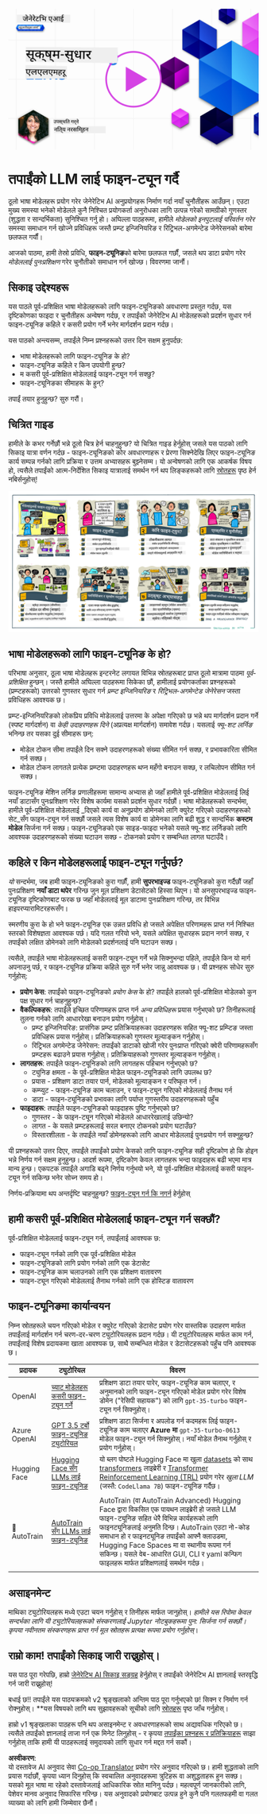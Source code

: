 <!--
CO_OP_TRANSLATOR_METADATA:
{
  "original_hash": "68664f7e754a892ae1d8d5e2b7bd2081",
  "translation_date": "2025-05-20T07:43:25+00:00",
  "source_file": "18-fine-tuning/README.md",
  "language_code": "ne"
}
-->
[![Open Source Models](../../../translated_images/18-lesson-banner.8487555c3e3225eefc1dc84e72c8e00bce1ee76db867a080628fb0fbb04aa0d2.ne.png)](https://aka.ms/gen-ai-lesson18-gh?WT.mc_id=academic-105485-koreyst)

# तपाईंको LLM लाई फाइन-ट्यून गर्दै

ठूलो भाषा मोडेलहरू प्रयोग गरेर जेनेरेटिभ AI अनुप्रयोगहरू निर्माण गर्दा नयाँ चुनौतीहरू आउँछन्। एउटा मुख्य समस्या भनेको मोडेलले कुनै निश्चित प्रयोगकर्ता अनुरोधका लागि उत्पन्न गरेको सामग्रीको गुणस्तर (शुद्धता र सान्दर्भिकता) सुनिश्चित गर्नु हो। अघिल्ला पाठहरूमा, हामीले _मोडेलको इनपुटलाई परिवर्तन गरेर_ समस्या समाधान गर्न खोज्ने प्रविधिहरू जस्तै प्रम्प्ट इन्जिनियरिङ र रिट्रिभल-अगमेन्टेड जेनेरेसनको बारेमा छलफल गर्यौं।

आजको पाठमा, हामी तेस्रो प्रविधि, **फाइन-ट्यूनिङ**को बारेमा छलफल गर्छौं, जसले थप डाटा प्रयोग गरेर _मोडेललाई पुनःप्रशिक्षण_ गरेर चुनौतीको समाधान गर्न खोज्छ। विवरणमा जानौं।

## सिकाइ उद्देश्यहरू

यस पाठले पूर्व-प्रशिक्षित भाषा मोडेलहरूको लागि फाइन-ट्यूनिङको अवधारणा प्रस्तुत गर्दछ, यस दृष्टिकोणका फाइदा र चुनौतीहरू अन्वेषण गर्दछ, र तपाईंको जेनेरेटिभ AI मोडेलहरूको प्रदर्शन सुधार गर्न फाइन-ट्यूनिङ कहिले र कसरी प्रयोग गर्ने भनेर मार्गदर्शन प्रदान गर्दछ।

यस पाठको अन्त्यसम्म, तपाईंले निम्न प्रश्नहरूको उत्तर दिन सक्षम हुनुपर्दछ:

- भाषा मोडेलहरूको लागि फाइन-ट्यूनिङ के हो?
- फाइन-ट्यूनिङ कहिले र किन उपयोगी हुन्छ?
- म कसरी पूर्व-प्रशिक्षित मोडेललाई फाइन-ट्यून गर्न सक्छु?
- फाइन-ट्यूनिङका सीमाहरू के हुन्?

तपाईं तयार हुनुहुन्छ? सुरु गरौं।

## चित्रित गाइड

हामीले के कभर गर्नेछौं भन्ने ठूलो चित्र हेर्न चाहनुहुन्छ? यो चित्रित गाइड हेर्नुहोस् जसले यस पाठको लागि सिकाइ यात्रा वर्णन गर्दछ - फाइन-ट्यूनिङको कोर अवधारणाहरू र प्रेरणा सिक्नेदेखि लिएर फाइन-ट्यूनिङ कार्य सम्पन्न गर्नको लागि प्रक्रिया र उत्तम अभ्यासहरू बुझ्नेसम्म। यो अन्वेषणको लागि एक आकर्षक विषय हो, त्यसैले तपाईंको आत्म-निर्देशित सिकाइ यात्रालाई समर्थन गर्न थप लिङ्कहरूको लागि [स्रोतहरू](./RESOURCES.md?WT.mc_id=academic-105485-koreyst) पृष्ठ हेर्न नबिर्सनुहोस्!

![भाषा मोडेलहरूलाई फाइन-ट्यूनिङ गर्न चित्रित गाइड](../../../translated_images/18-fine-tuning-sketchnote.92733966235199dd260184b1aae3a84b877c7496bc872d8e63ad6fa2dd96bafc.ne.png)

## भाषा मोडेलहरूको लागि फाइन-ट्यूनिङ के हो?

परिभाषा अनुसार, ठूला भाषा मोडेलहरू इन्टरनेट लगायत विभिन्न स्रोतहरूबाट प्राप्त ठूलो मात्रामा पाठमा _पूर्व-प्रशिक्षित_ हुन्छन्। जस्तै हामीले अघिल्ला पाठहरूमा सिकेका छौं, हामीलाई प्रयोगकर्ताका प्रश्नहरूको (प्रम्प्टहरूको) उत्तरको गुणस्तर सुधार गर्न _प्रम्प्ट इन्जिनियरिङ_ र _रिट्रिभल-अगमेन्टेड जेनेरेसन_ जस्ता प्रविधिहरू आवश्यक छ।

प्रम्प्ट-इन्जिनियरिङको लोकप्रिय प्रविधि मोडेललाई उत्तरमा के अपेक्षा गरिएको छ भन्ने थप मार्गदर्शन प्रदान गर्ने (स्पष्ट मार्गदर्शन) वा _केही उदाहरणहरू दिने_ (अप्रत्यक्ष मार्गदर्शन) समावेश गर्दछ। यसलाई _फ्यू-शट लर्निङ_ भनिन्छ तर यसका दुई सीमाहरू छन्:

- मोडेल टोकन सीमा तपाईंले दिन सक्ने उदाहरणहरूको संख्या सीमित गर्न सक्छ, र प्रभावकारिता सीमित गर्न सक्छ।
- मोडेल टोकन लागतले प्रत्येक प्रम्प्टमा उदाहरणहरू थप्न महँगो बनाउन सक्छ, र लचिलोपन सीमित गर्न सक्छ।

फाइन-ट्यूनिङ मेशिन लर्निङ प्रणालीहरूमा सामान्य अभ्यास हो जहाँ हामीले पूर्व-प्रशिक्षित मोडेललाई लिई नयाँ डाटासँग पुनःप्रशिक्षण गरेर विशेष कार्यमा यसको प्रदर्शन सुधार गर्दछौं। भाषा मोडेलहरूको सन्दर्भमा, हामीले पूर्व-प्रशिक्षित मोडेललाई _दिएको कार्य वा अनुप्रयोग डोमेनको लागि क्युरेट गरिएको उदाहरणहरूको सेट_सँग फाइन-ट्यून गर्न सक्छौं जसले त्यस विशेष कार्य वा डोमेनका लागि बढी शुद्ध र सान्दर्भिक **कस्टम मोडेल** सिर्जना गर्न सक्छ। फाइन-ट्यूनिङको एक साइड-फाइदा भनेको यसले फ्यू-शट लर्निङको लागि आवश्यक उदाहरणहरूको संख्या घटाउन सक्छ - टोकनको प्रयोग र सम्बन्धित लागत घटाउँदै।

## कहिले र किन मोडेलहरूलाई फाइन-ट्यून गर्नुपर्छ?

_यो_ सन्दर्भमा, जब हामी फाइन-ट्यूनिङको कुरा गर्छौं, हामी **सुपरभाइज्ड** फाइन-ट्यूनिङको कुरा गर्दैछौं जहाँ पुनःप्रशिक्षण **नयाँ डाटा थपेर** गरिन्छ जुन मूल प्रशिक्षण डेटासेटको हिस्सा थिएन। यो अनसुपरभाइज्ड फाइन-ट्यूनिङ दृष्टिकोणबाट फरक छ जहाँ मोडेललाई मूल डाटामा पुनःप्रशिक्षण गरिन्छ, तर विभिन्न हाइपरप्यारामिटरहरूसँग।

स्मरणीय कुरा के हो भने फाइन-ट्यूनिङ एक उन्नत प्रविधि हो जसले अपेक्षित परिणामहरू प्राप्त गर्न निश्चित स्तरको विशेषज्ञता आवश्यक पर्छ। यदि गलत गरियो भने, यसले अपेक्षित सुधारहरू प्रदान नगर्न सक्छ, र तपाईंको लक्षित डोमेनको लागि मोडेलको प्रदर्शनलाई पनि घटाउन सक्छ।

त्यसैले, तपाईंले भाषा मोडेलहरूलाई कसरी फाइन-ट्यून गर्ने भन्ने सिक्नुभन्दा पहिले, तपाईंले किन यो मार्ग अपनाउनु पर्छ, र फाइन-ट्यूनिङ प्रक्रिया कहिले सुरु गर्ने भनेर जान्नु आवश्यक छ। यी प्रश्नहरू सोधेर सुरु गर्नुहोस्:

- **प्रयोग केस**: तपाईंको फाइन-ट्यूनिङको _प्रयोग केस_ के हो? तपाईंले हालको पूर्व-प्रशिक्षित मोडेलको कुन पक्ष सुधार गर्न चाहनुहुन्छ?
- **वैकल्पिकहरू**: तपाईंले इच्छित परिणामहरू प्राप्त गर्न _अन्य प्रविधिहरू_ प्रयास गर्नुभएको छ? तिनीहरूलाई तुलना गर्नको लागि आधाररेखा बनाउन प्रयोग गर्नुहोस्।
  - प्रम्प्ट इन्जिनियरिङ: प्रासंगिक प्रम्प्ट प्रतिक्रियाहरूका उदाहरणहरू सहित फ्यू-शट प्रम्प्टिङ जस्ता प्रविधिहरू प्रयास गर्नुहोस्। प्रतिक्रियाहरूको गुणस्तर मूल्याङ्कन गर्नुहोस्।
  - रिट्रिभल अगमेन्टेड जेनेरेसन: तपाईंको डाटाको खोजी गरेर पुनःप्राप्त गरिएको क्वेरी परिणामहरूसँग प्रम्प्टहरू बढाउने प्रयास गर्नुहोस्। प्रतिक्रियाहरूको गुणस्तर मूल्याङ्कन गर्नुहोस्।
- **लागतहरू**: तपाईंले फाइन-ट्यूनिङको लागि लागतहरू पहिचान गर्नुभएको छ?
  - ट्युनिङ क्षमता - के पूर्व-प्रशिक्षित मोडेल फाइन-ट्यूनिङको लागि उपलब्ध छ?
  - प्रयास - प्रशिक्षण डाटा तयार पार्न, मोडेलको मूल्याङ्कन र परिष्कृत गर्न।
  - कम्प्युट - फाइन-ट्यूनिङ काम चलाउन, र फाइन-ट्यून गरिएको मोडेललाई तैनाथ गर्न
  - डाटा - फाइन-ट्यूनिङको प्रभावका लागि पर्याप्त गुणस्तरीय उदाहरणहरूको पहुँच
- **फाइदाहरू**: तपाईंले फाइन-ट्यूनिङको फाइदाहरू पुष्टि गर्नुभएको छ?
  - गुणस्तर - के फाइन-ट्यून गरिएको मोडेलले आधाररेखालाई उछिन्यो?
  - लागत - के यसले प्रम्प्टहरूलाई सरल बनाएर टोकनको प्रयोग घटाउँछ?
  - विस्तारशीलता - के तपाईंले नयाँ डोमेनहरूको लागि आधार मोडेललाई पुनःप्रयोग गर्न सक्नुहुन्छ?

यी प्रश्नहरूको उत्तर दिएर, तपाईंले तपाईंको प्रयोग केसको लागि फाइन-ट्यूनिङ सही दृष्टिकोण हो कि होइन भन्ने निर्णय गर्न सक्षम हुनुहुन्छ। आदर्श रूपमा, दृष्टिकोण केवल लागतहरू भन्दा फाइदाहरू बढी भएमा मात्र मान्य हुन्छ। एकपटक तपाईंले अगाडि बढ्ने निर्णय गर्नुभयो भने, यो पूर्व-प्रशिक्षित मोडेललाई कसरी फाइन-ट्यून गर्न सकिन्छ भनेर सोच्न समय हो।

निर्णय-प्रक्रियामा थप अन्तर्दृष्टि चाहनुहुन्छ? [फाइन-ट्यून गर्न कि नगर्न](https://www.youtube.com/watch?v=0Jo-z-MFxJs) हेर्नुहोस्

## हामी कसरी पूर्व-प्रशिक्षित मोडेललाई फाइन-ट्यून गर्न सक्छौं?

पूर्व-प्रशिक्षित मोडेललाई फाइन-ट्यून गर्न, तपाईंलाई आवश्यक छ:

- फाइन-ट्यून गर्नको लागि एक पूर्व-प्रशिक्षित मोडेल
- फाइन-ट्यूनिङको लागि प्रयोग गर्नको लागि एक डेटासेट
- फाइन-ट्यूनिङ काम चलाउनको लागि एक प्रशिक्षण वातावरण
- फाइन-ट्यून गरिएको मोडेललाई तैनाथ गर्नको लागि एक होस्टिङ वातावरण

## फाइन-ट्यूनिङमा कार्यान्वयन

निम्न स्रोतहरूले चयन गरिएको मोडेल र क्युरेट गरिएको डेटासेट प्रयोग गरेर वास्तविक उदाहरण मार्फत तपाईंलाई मार्गदर्शन गर्न चरण-दर-चरण ट्युटोरियलहरू प्रदान गर्दछ। यी ट्युटोरियलहरू मार्फत काम गर्न, तपाईंलाई विशेष प्रदायकमा खाता आवश्यक छ, साथै सम्बन्धित मोडेल र डेटासेटहरूको पहुँच पनि आवश्यक छ।

| प्रदायक      | ट्युटोरियल                                                                                                                                                                       | विवरण                                                                                                                                                                                                                                                                                                                                                                                                                         |
| ------------ | -------------------------------------------------------------------------------------------------------------------------------------------------------------------------------- | ------------------------------------------------------------------------------------------------------------------------------------------------------------------------------------------------------------------------------------------------------------------------------------------------------------------------------------------------------------------------------------------------------------------------------- |
| OpenAI       | [च्याट मोडेलहरू कसरी फाइन-ट्यून गर्ने](https://github.com/openai/openai-cookbook/blob/main/examples/How_to_finetune_chat_models.ipynb?WT.mc_id=academic-105485-koreyst)                | प्रशिक्षण डाटा तयार पारेर, फाइन-ट्यूनिङ काम चलाएर, र अनुमानको लागि फाइन-ट्यून गरिएको मोडेल प्रयोग गरेर विशेष डोमेन ("रेसिपी सहायक") को लागि `gpt-35-turbo` फाइन-ट्यून गर्न सिक्नुहोस्।                                                                                                                                                                                                                                               |
| Azure OpenAI | [GPT 3.5 टर्बो फाइन-ट्यूनिङ ट्युटोरियल](https://learn.microsoft.com/azure/ai-services/openai/tutorials/fine-tune?tabs=python-new%2Ccommand-line?WT.mc_id=academic-105485-koreyst) | प्रशिक्षण डाटा सिर्जना र अपलोड गर्न कदमहरू लिई फाइन-ट्यूनिङ काम चलाएर **Azure मा** `gpt-35-turbo-0613` मोडेल फाइन-ट्यून गर्न सिक्नुहोस्। नयाँ मोडेल तैनाथ गर्नुहोस् र प्रयोग गर्नुहोस्।                                                                                                                                                                                                                                          |
| Hugging Face | [Hugging Face सँग LLMs लाई फाइन-ट्यूनिङ](https://www.philschmid.de/fine-tune-llms-in-2024-with-trl?WT.mc_id=academic-105485-koreyst)                                               | यो ब्लग पोष्टले Hugging Face मा खुला [datasets](https://huggingface.co/docs/datasets/index?WT.mc_id=academic-105485-koreyst) को साथ [transformers](https://huggingface.co/docs/transformers/index?WT.mc_id=academic-105485-koreyst) लाइब्रेरी र [Transformer Reinforcement Learning (TRL)](https://huggingface.co/docs/trl/index?WT.mc_id=academic-105485-koreyst) प्रयोग गरेर _खुला LLM_ (जस्तै: `CodeLlama 7B`) फाइन-ट्यूनिङ गर्दैछ। |
|              |                                                                                                                                                                                    |                                                                                                                                                                                                                                                                                                                                                                                                                               |
| 🤗 AutoTrain | [AutoTrain सँग LLMs लाई फाइन-ट्यूनिङ](https://github.com/huggingface/autotrain-advanced/?WT.mc_id=academic-105485-koreyst)                                                         | AutoTrain (वा AutoTrain Advanced) Hugging Face द्वारा विकसित एक पायथन लाइब्रेरी हो जसले LLM फाइन-ट्यूनिङ सहित धेरै विभिन्न कार्यहरूको लागि फाइनट्यूनिङलाई अनुमति दिन्छ। AutoTrain एउटा नो-कोड समाधान हो र फाइनट्यूनिङ तपाईंको आफ्नै क्लाउडमा, Hugging Face Spaces मा वा स्थानीय रूपमा गर्न सकिन्छ। यसले वेब-आधारित GUI, CLI र yaml कन्फिग फाइलहरू मार्फत प्रशिक्षणलाई समर्थन गर्दछ।                                                                                 |
|              |                                                                                                                                                                                    |                                                                                                                                                                                                                                                                                                                                                                                                                               |

## असाइनमेन्ट

माथिका ट्युटोरियलहरू मध्ये एउटा चयन गर्नुहोस् र तिनीहरू मार्फत जानुहोस्। _हामीले यस रिपोमा केवल सन्दर्भका लागि यी ट्युटोरियलहरूको संस्करणलाई Jupyter नोटबुकहरूमा पुन: सिर्जना गर्न सक्छौं। कृपया नवीनतम संस्करणहरू प्राप्त गर्न मूल स्रोतहरू प्रत्यक्ष रूपमा प्रयोग गर्नुहोस्_।

## राम्रो काम! तपाईंको सिकाइ जारी राख्नुहोस्।

यस पाठ पूरा गरेपछि, हाम्रो [जेनेरेटिभ AI सिकाइ सङ्ग्रह](https://aka.ms/genai-collection?WT.mc_id=academic-105485-koreyst) हेर्नुहोस् र तपाईंको जेनेरेटिभ AI ज्ञानलाई स्तरवृद्धि गर्न जारी राख्नुहोस्!

बधाई छ!! तपाईंले यस पाठ्यक्रमको v2 श्रृङ्खलाको अन्तिम पाठ पूरा गर्नुभएको छ! सिक्न र निर्माण गर्न रोक्नुहोस्। \*\*यस विषयको लागि थप सुझावहरूको सूचीको लागि [स्रोतहरू](RESOURCES.md?WT.mc_id=academic-105485-koreyst) पृष्ठ जाँच गर्नुहोस्।

हाम्रो v1 श्रृङ्खलाका पाठहरू पनि थप असाइनमेन्ट र अवधारणाहरूको साथ अद्यावधिक गरिएको छ। त्यसैले तपाईंको ज्ञानलाई ताजा गर्न एक मिनेट लिनुहोस् - र कृपया [तपाईंका प्रश्नहरू र प्रतिक्रियाहरू](https://github.com/microsoft/generative-ai-for-beginners/issues?WT.mc_id=academic-105485-koreyst) साझा गर्नुहोस् ताकि हामी यी पाठहरूलाई समुदायको लागि सुधार गर्न मद्दत गर्न सकौं।

**अस्वीकरण**:  
यो दस्तावेज AI अनुवाद सेवा [Co-op Translator](https://github.com/Azure/co-op-translator) प्रयोग गरेर अनुवाद गरिएको छ। हामी शुद्धताको लागि प्रयास गर्दाछौं, कृपया ध्यान दिनुहोस् कि स्वचालित अनुवादहरूमा त्रुटिहरू वा अशुद्धताहरू हुन सक्छ। यसको मूल भाषा मा रहेको दस्तावेजलाई आधिकारिक स्रोत मानिनु पर्दछ। महत्वपूर्ण जानकारीको लागि, पेशेवर मानव अनुवाद सिफारिस गरिन्छ। यस अनुवादको प्रयोगबाट उत्पन्न हुने कुनै पनि गलतफहमी वा गलत व्याख्या को लागि हामी जिम्मेवार छैनौं।